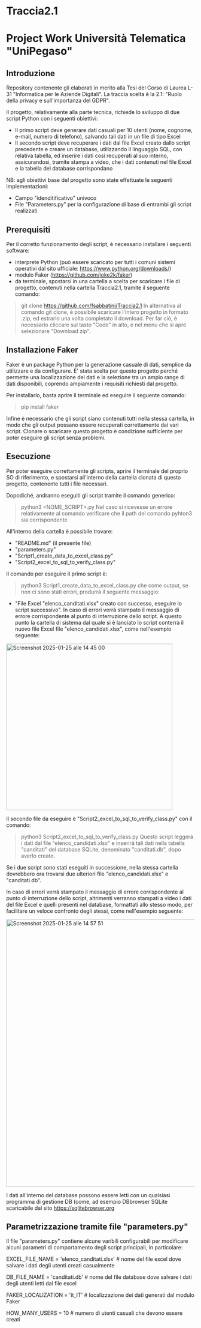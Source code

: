 # Traccia2.1
 
# Project Work Università Telematica "UniPegaso"

## Introduzione

Repository contenente gli elaborati in merito alla Tesi del Corso di Laurea L-31 "Informatica per le Aziende Digitali".
La traccia scelta è la 2.1: "Ruolo della privacy e sull'importanza del GDPR".

Il progetto, relativamente alla parte tecnica, richiede lo sviluppo di due script Python con i seguenti obiettivi:
- Il primo script deve generare dati casuali per 10 utenti (nome, cognome, e-mail, numero di telefono), salvando tali dati in un file di tipo Excel
- Il secondo script deve recuperare i dati dal file Excel creato dallo script precedente e creare un database, utilizzando il linguaggio SQL, con relativa tabella,  ed inserire i dati così recuperati al suo interno, assicurandosi, tramite stampa a video, che i dati contenuti nel file Excel e la tabella del database corrispondano
  
NB: agli obiettivi base del progetto sono state effettuate le seguenti implementazioni:
- Campo "idenditificativo" univoco
- File "Parameters.py" per la configurazione di base di entrambi gli script realizzati

## Prerequisiti

Per il corretto funzionamento degli script, è necessario installare i seguenti software:
- interprete Python (può essere scaricato per tutti i comuni sistemi operativi dal sito ufficiale: https://www.python.org/downloads/)
- modulo Faker (https://github.com/joke2k/faker)
- da terminale, spostarsi in una cartella a scelta per scaricare i file di progetto, contenuti nella cartella Traccia2.1, tramite il seguente comando:
> git clone https://github.com/fsabbatini/Traccia2.1
In alternativa al comando git clone, è possibile scaricare l'intero progetto in formato .zip, ed estrarlo una volta completato il download. Per far ciò, è necessario cliccare sul tasto "Code" in alto, e nel menu che si apre selezionare "Download zip".

## Installazione Faker

Faker è un package Python per la generazione casuale di dati, semplice da utilizzare e da configurare. E' stata scelta per questo progetto perché permette una localizzazione dei dati e la selezione tra un ampio range di dati disponibili, coprendo ampiamente i requisiti richiesti dal progetto.

Per installarlo, basta aprire il terminale ed eseguire il seguente comando:
> pip install faker

Infine è necessario che gli script siano contenuti tutti nella stessa cartella, in modo che gli output possano essere recuperati correttamente dai vari script.
Clonare o scaricare questo progetto è condizione sufficiente per poter eseguire gli script senza problemi.

## Esecuzione

Per poter eseguire correttamente gli scripts, aprire il terminale del proprio SO di riferimento, e spostarsi all'interno della cartella clonata di questo progetto, contenente tutti i file necessari.

Dopodiché, andranno eseguiti gli script tramite il comando generico:
> python3 <NOME_SCRIPT>.py
Nel caso si ricevesse un errore relativamente al comando verificare che il path del comando pyhton3 sia corrispondente

All'interno della cartella è possibile trovare:
- "README.md" (il presente file)
- "parameters.py"
- "Script1_create_data_to_excel_class.py"
- "Script2_excel_to_sql_to_verify_class.py"


Il comando per eseguire il primo script è:
> python3 Script1_create_data_to_excel_class.py
che come output, se non ci sono stati errori, produrrà il seguente messaggio:
- "File Excel "elenco_canditati.xlsx" creato con successo, eseguire lo script successivo".
In caso di errori verrà stampato il messaggio di errore corrispondente al punto di interruzione dello script.
A questo punto la cartella di sistema dal quale si è lanciato lo script conterrà il nuovo file Excel file "elenco_candidati.xlsx", come nell'esempio seguente:

<img width="444" alt="Screenshot 2025-01-25 alle 14 45 00" src="https://github.com/user-attachments/assets/3cb7dd2e-4341-4fe3-a40b-34ac3ad31986" />



Il secondo file da eseguire è "Script2_excel_to_sql_to_verify_class.py" con il comando:
> python3 Script2_excel_to_sql_to_verify_class.py
Questo script leggerà i dati dal file "elenco_candidati.xlsx" e inserirà tali dati nella tabella "canditati" del database SQLite, denominato "canditati.db", dopo averlo creato.

Se i due script sono stati eseguiti in successione, nella stessa cartella dovrebbero ora trovarsi due ulteriori file "elenco_candidati.xlsx" e "canditati.db". 

In caso di errori verrà stampato il messaggio di errore corrispondente al punto di interruzione dello script, altrimenti verranno stampati a video i dati del file Excel e quelli presenti nel database, formattati allo stesso modo, per facilitare un veloce confronto degli stessi, come nell'esempio seguente:

<img width="713" alt="Screenshot 2025-01-25 alle 14 57 51" src="https://github.com/user-attachments/assets/9cc87a38-142a-48ac-b2c4-2c69680ef7fc" />

I dati all'interno del database possono essere letti con un qualsiasi programma di gestione DB (come, ad esempio DBbrowser SQLite scaricabile dal sito https://sqlitebrowser.org

## Parametrizzazione tramite file "parameters.py"
Il file "parameters.py" contiene alcune varibili configurabili per modificare alcuni parametri di comportamento degli script principali, in particolare:

EXCEL_FILE_NAME = 'elenco_canditati.xlsx'   # nome del file excel dove salvare i dati degli utenti creati casualmente

DB_FILE_NAME = 'canditati.db'   # nome del file database dove salvare i dati degli utenti letti dal file excel

FAKER_LOCALIZATION = 'it_IT'    # localizzazione dei dati generati dal modulo Faker

HOW_MANY_USERS = 10 # numero di utenti casuali che devono essere creati 

